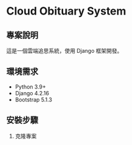 # Cloud Obituary System

## 專案說明
這是一個雲端追思系統，使用 Django 框架開發。

## 環境需求
- Python 3.9+
- Django 4.2.16
- Bootstrap 5.1.3

## 安裝步驟
1. 克隆專案
